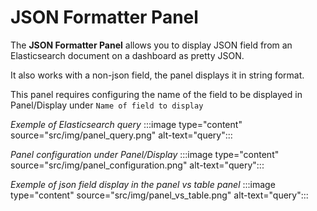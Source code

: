 # JSON Formatter Panel

The **JSON Formatter Panel** allows you to display JSON field from an Elasticsearch document on a dashboard as pretty JSON.

It also works with a non-json field, the panel displays it in string format.

This panel requires configuring the name of the field to be displayed in Panel/Display under `Name of field to display`

*Exemple of Elasticsearch query*
:::image type="content" source="src/img/panel_query.png" alt-text="query":::

*Panel configuration under Panel/Display*
:::image type="content" source="src/img/panel_configuration.png" alt-text="query":::

*Exemple of json field display in the panel vs table panel*
:::image type="content" source="src/img/panel_vs_table.png" alt-text="query":::